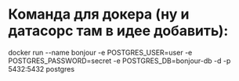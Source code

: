 # Команда для докера (ну и датасорс там в идее добавить):
docker run --name bonjour -e POSTGRES_USER=user -e POSTGRES_PASSWORD=secret -e POSTGRES_DB=bonjour-db -d -p 5432:5432 postgres

